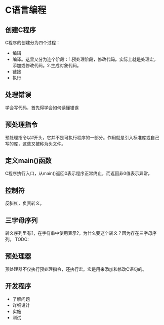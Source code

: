 # C语言编程

## 创建C程序
C程序的创建分为四个过程：
* 编辑
* 编译。这里又分为连个阶段：1.预处理阶段，修改代码。实际上就是处理宏，添加或修改代码。2.生成对象代码。
* 链接
* 执行

## 处理错误
学会写代码，首先得学会如何读懂错误

## 预处理指令
预处理指令以#开头，它并不是可执行程序的一部分。作用就是引入标准库或自己写的库，这些又被称为头文件。

## 定义main()函数
C程序执行入口，从main()返回0表示程序正常终止，而返回非0值表示异常。

## 控制符
反斜杠，负责转义。

## 三字母序列
转义序列里有\?，在字符串中使用表示?。为什么要这个转义？因为存在三字母序列。
TODO:

## 预处理器
预处理器不仅执行预处理指令，还执行宏。宏是用来添加和修改C语句的。

## 开发程序
* 了解问题
* 详细设计
* 实施
* 测试
